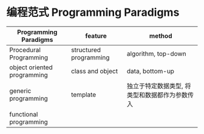 # 编程范式 Programming Paradigms

| Programming Paradigms       | feature                | method              |
| --------------------------- | ---------------------- | ------------------- |
| Procedural Programming      | structured programming | algorithm, top-down |
| object oriented programming | class and object       | data, bottom-up     |
| generic programming         | template               | 独立于特定数据类型, 将类型和数据都作为参数传入 |
| functional programming      |  |

